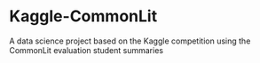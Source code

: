 # Kaggle-CommonLit
A data science project based on the Kaggle competition using the CommonLit evaluation student summaries

